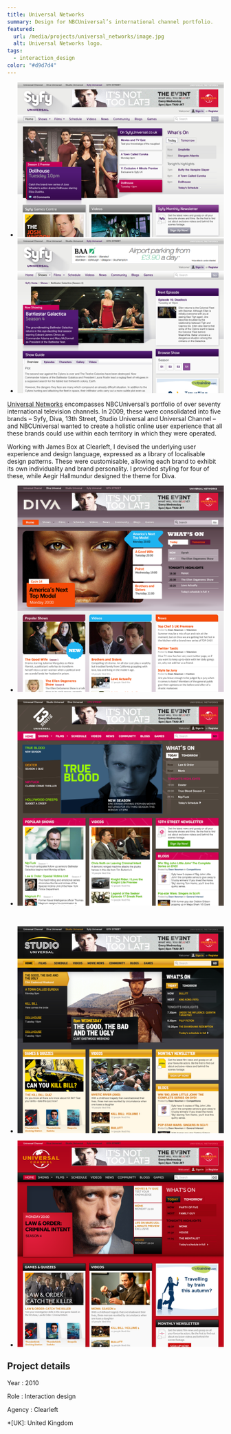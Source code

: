 ```yaml
---
title: Universal Networks
summary: Design for NBCUniversal’s international channel portfolio.
featured:
  url: /media/projects/universal_networks/image.jpg
  alt: Universal Networks logo.
tags:
  - interaction_design
color: "#d9d7d4"
---
```


- ![Syfy home page.](../media/projects/universal_networks/syfy_homepage.png#screenshot)
- ![Syfy show page.](../media/projects/universal_networks/syfy_showpage.png#screenshot)

[Universal Networks][1] encompasses NBCUniversal’s portfolio of over seventy international television channels. In 2009, these were consolidated into five brands – Syfy, Diva, 13th Street, Studio Universal and Universal Channel – and NBCUniversal wanted to create a holistic online user experience that all these brands could use within each territory in which they were operated.

Working with James Box at Clearleft, I devised the underlying user experience and design language, expressed as a library of localisable design patterns. These were customisable, allowing each brand to exhibit its own individuality and brand personality. I provided styling for four of these, while Aegir Hallmundur designed the theme for Diva.

- ![Diva home page.](../media/projects/universal_networks/diva.png#screenshot "Diva.")

- ![13th Street Universal home page.](../media/projects/universal_networks/13th_street.png#screenshot "13th Street Universal.")

&nbsp;

- ![Studio Universal home page.](../media/projects/universal_networks/studio.png#screenshot "Studio Universal.")

- ![Universal Channel home page.](../media/projects/universal_networks/universal_channel.png#screenshot "Universal Channel.")

## Project details

Year
: 2010

Role
: Interaction design

Agency
: Clearleft

[1]: https://en.wikipedia.org/wiki/NBCUniversal_International_Networks

*[UK]: United Kingdom
